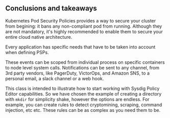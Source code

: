 Conclusions and takeaways
-------------------------

Kubernetes Pod Security Policies provides a way to secure your cluster from begining: it bans any non-compliant pod from running. Although they are not mandatory, it's highly recommended to enable them to secure your entire cloud native architecture.

Every application has specific needs that have to be taken into account when defining PSPs.


These events can be scoped from individual process on specific containers to node level system calls. Notifications can be sent to any channel, from 3rd party vendors, like PagerDuty, VictorOps, and Amazon SNS, to a personal email, a slack channel or a web hook.

This class is intended to illustrate how to start working with Sysdig Policy Editor capabilities. So we have chosen the example of creating a directory with `mkdir` for simplicity shake, however the options are endless. For example, you can create rules to detect cryptomining, scraping, command injection, etc etc. These rules can be as complex as you need them to be.

